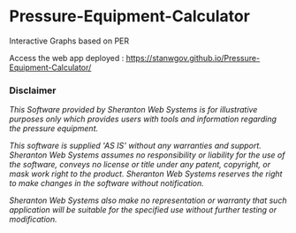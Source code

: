 # Pressure-Equipment-Calculator
Interactive Graphs based on PER

Access the web app deployed : <ins> https://stanwgov.github.io/Pressure-Equipment-Calculator/ </ins>

### Disclaimer

<i>This Software provided by Sheranton Web Systems is for illustrative purposes only which provides users with tools and information regarding the pressure equipment.

This software is supplied 'AS IS' without any warranties and support. Sheranton Web Systems assumes no responsibility or liability for the use of the software, conveys no license or title under any patent, copyright, or mask work right to the product. Sheranton Web Systems reserves the right to make changes in the software without notification.

Sheranton Web Systems also make no representation or warranty that such application will be suitable for the specified use without further testing or modification.
    
